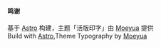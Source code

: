 #### 鸣谢
基于 [Astro](https://astro.build/) 构建，主题「活版印字」由 [Moeyua](https://github.com/moeyua/astro-theme-typography) 提供  
Build with [Astro](https://astro.build/),Theme Typography by [Moeyua](https://github.com/moeyua/astro-theme-typography)  